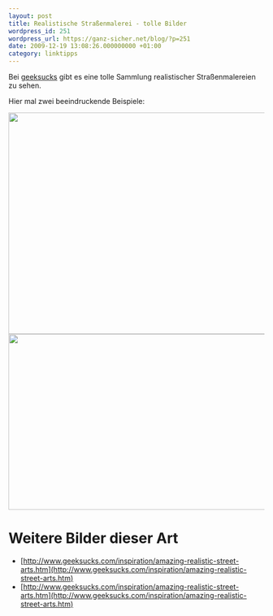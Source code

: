 ```yaml
---
layout: post
title: Realistische Straßenmalerei - tolle Bilder
wordpress_id: 251
wordpress_url: https://ganz-sicher.net/blog/?p=251
date: 2009-12-19 13:08:26.000000000 +01:00
category: linktipps
---
```

Bei <a href="http://www.geeksucks.com/" target="_blank">geeksucks</a> gibt es eine tolle Sammlung realistischer Straßenmalereien zu sehen. 

Hier mal zwei beeindruckende Beispiele:

<a href="{{site.url}}/wp-content/uploads/84.gif"><img class="borderimg" title="Straßenmalerei - Relalistischer Hai" src="{{site.url}}/wp-content/uploads/84.gif" alt="" width="540" height="436" /></a>
<a href="{{site.url}}/wp-content/uploads/235.jpg"><img class="borderimg" title="Realistische Straßenmalerei - am Abgrund" src="{{site.url}}/wp-content/uploads/235.jpg" alt="" width="540" height="346" /></a>

Weitere Bilder dieser Art
=========================
* [http://www.geeksucks.com/inspiration/amazing-realistic-street-arts.htm](http://www.geeksucks.com/inspiration/amazing-realistic-street-arts.htm)
* [http://www.geeksucks.com/inspiration/amazing-realistic-street-arts.htm](http://www.geeksucks.com/inspiration/amazing-realistic-street-arts.htm)
